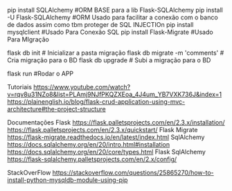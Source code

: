 pip install SQLAlchemy 			    #ORM BASE para a lib Flask-SQLAlchemy
pip install -U Flask-SQLAlchemy 	#ORM Usado para facilitar a conexão com o banco de dados assim como tbm proteger de SQL INJECTIOn
pip install mysqlclient 		    #Usado Para Conexão SQL
pip install Flask-Migrate 		    #Usado Para MIgração

flask db init                       # Inicializar a pasta migração
flask db migrate -m 'comments'      # Cria migração para o BD
flask db upgrade                    # Subi a migração para o BD

flask run #Rodar o APP

Tutoriais
https://www.youtube.com/watch?v=rqv8u31NZo8&list=PLAmj9NJfPKQZXEoa_4J4um_YB7VXK736J&index=1
https://plainenglish.io/blog/flask-crud-application-using-mvc-architecture#the-project-structure

Documentações
Flask
https://flask.palletsprojects.com/en/2.3.x/installation/
https://flask.palletsprojects.com/en/2.3.x/quickstart/
Flask Migrate
https://flask-migrate.readthedocs.io/en/latest/index.html
SqlAlchemy
https://docs.sqlalchemy.org/en/20/intro.html#installation
https://docs.sqlalchemy.org/en/20/core/types.html
Flask SqlAlchemy
https://flask-sqlalchemy.palletsprojects.com/en/2.x/config/

StackOverFlow
https://stackoverflow.com/questions/25865270/how-to-install-python-mysqldb-module-using-pip
